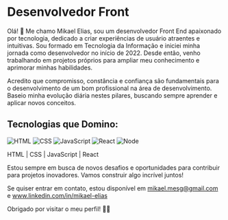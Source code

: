 
# Desenvolvedor Front 

Olá! 👋 Me chamo Mikael Elias, sou um desenvolvedor Front End apaixonado por tecnologia, dedicado a criar experiências de usuário atraentes e intuitivas. Sou formado em Tecnologia da Informação e iniciei minha jornada como desenvolvedor no início de 2022. Desde então, venho trabalhando em projetos próprios para ampliar meu conhecimento e aprimorar minhas habilidades.

Acredito que compromisso, constância e confiança são fundamentais para o desenvolvimento de um bom profissional na área de desenvolvimento. Baseio minha evolução diária nestes pilares, buscando sempre aprender e aplicar novos conceitos.

## Tecnologias que Domino:
 
![HTML](https://img.icons8.com/color/48/000000/html-5.png) ![CSS](https://img.icons8.com/color/48/000000/css3.png) ![JavaScript](https://img.icons8.com/color/48/000000/javascript.png) ![React](https://img.icons8.com/color/48/000000/react-native.png) ![Node](https://github.com/user-attachments/assets/a6788fde-f9b0-44f3-b91d-c347504132e3)


HTML | CSS | JavaScript | React

Estou sempre em busca de novos desafios e oportunidades para contribuir para projetos inovadores. Vamos construir algo incrível juntos!

Se quiser entrar em contato, estou disponível em mikael.mesg@gmail.com e www.linkedin.com/in/mikael-elias

Obrigado por visitar o meu perfil! 🚀✨
